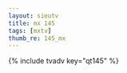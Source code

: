 ```yaml
--- 
layout: sieutv
title: mx 145
tags: [mxtv]
thumb_re: 145_mx
---
```

{% include tvadv key="qt145" %} 
